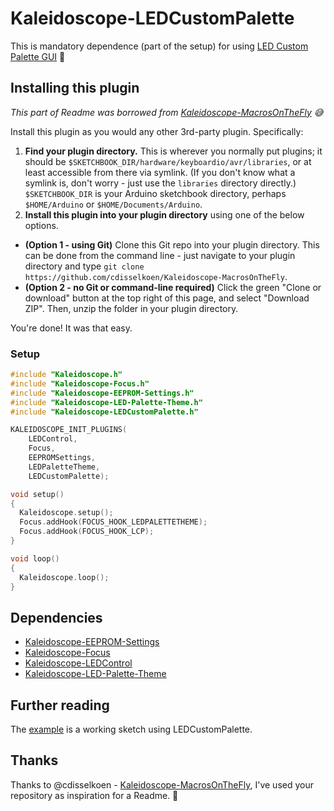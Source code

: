 # Kaleidoscope-LEDCustomPalette

This is mandatory dependence (part of the setup) for using [LED Custom Palette GUI](https://github.com/jukben/keyboardio-led-custom-palette) 🎨

## Installing this plugin

_This part of Readme was borrowed from [Kaleidoscope-MacrosOnTheFly](https://github.com/cdisselkoen/Kaleidoscope-MacrosOnTheFly) 😅_

Install this plugin as you would any other 3rd-party plugin. Specifically:

1.  **Find your plugin directory.** This is wherever you normally put plugins; it
    should be `$SKETCHBOOK_DIR/hardware/keyboardio/avr/libraries`, or at least
    accessible from there via symlink. (If you don't know what a symlink is, don't
    worry - just use the `libraries` directory directly.) `$SKETCHBOOK_DIR` is your
    Arduino sketchbook directory, perhaps `$HOME/Arduino` or `$HOME/Documents/Arduino`.
2.  **Install this plugin into your plugin directory** using one of the below options.

- **(Option 1 - using Git)** Clone this Git repo into your plugin directory. This can
  be done from the command line - just navigate to your plugin directory and type
  `git clone https://github.com/cdisselkoen/Kaleidoscope-MacrosOnTheFly`.
- **(Option 2 - no Git or command-line required)** Click the green "Clone or download"
  button at the top right of this page, and select "Download ZIP". Then, unzip the
  folder in your plugin directory.

You're done! It was that easy.

### Setup

```c++
#include "Kaleidoscope.h"
#include "Kaleidoscope-Focus.h"
#include "Kaleidoscope-EEPROM-Settings.h"
#include "Kaleidoscope-LED-Palette-Theme.h"
#include "Kaleidoscope-LEDCustomPalette.h"

KALEIDOSCOPE_INIT_PLUGINS(
    LEDControl,
    Focus,
    EEPROMSettings,
    LEDPaletteTheme,
    LEDCustomPalette);

void setup()
{
  Kaleidoscope.setup();
  Focus.addHook(FOCUS_HOOK_LEDPALETTETHEME);
  Focus.addHook(FOCUS_HOOK_LCP);
}

void loop()
{
  Kaleidoscope.loop();
}
```

## Dependencies

- [Kaleidoscope-EEPROM-Settings](https://github.com/keyboardio/Kaleidoscope-EEPROM-Settings)
- [Kaleidoscope-Focus](https://github.com/keyboardio/Kaleidoscope-Focus)
- [Kaleidoscope-LEDControl](https://github.com/keyboardio/Kaleidoscope-LEDControl)
- [Kaleidoscope-LED-Palette-Theme](https://github.com/keyboardio/Kaleidoscope-LED-Palette-Theme/blob/master/README.md)

## Further reading

The [example][plugin:example] is a working sketch using LEDCustomPalette.

[plugin:example]: https://github.com/cdisselkoen/Kaleidoscope-MacrosOnTheFly/blob/master/examples/MacrosOnTheFly/MacrosOnTheFly.ino

## Thanks

Thanks to @cdisselkoen - [Kaleidoscope-MacrosOnTheFly](https://github.com/cdisselkoen/Kaleidoscope-MacrosOnTheFly), I've used your repository as inspiration for a Readme. 🙌
